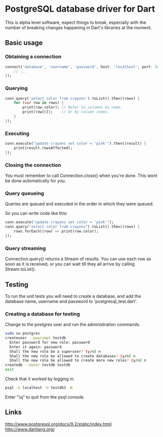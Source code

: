 # PostgreSQL database driver for Dart

This is alpha level software, expect things to break, especially with the
number of breaking changes happening in Dart's libraries at the moment.

## Basic usage

### Obtaining a connection

```dart
connect('database', 'username', 'password', host: 'localhost', port: 5432).then((conn) {
	// ...
});
```

### Querying

```dart
conn.query('select color from crayons').toList().then((rows) {
	for (var row in rows) {
		print(row.color); // Refer to columns by name,
		print(row[0]);    // Or by column index.
	}
});
```

### Executing

```dart
conn.execute("update crayons set color = 'pink'").then((result) {
	print(result.rowsAffected);
});
```

### Closing the connection

You must remember to call Connection.close() when you're done. This wont be
done automatically for you.

### Query queueing

Queries are queued and executed in the order in which they were queued.

So you can write code like this:

```dart
conn.execute("update crayons set color = 'pink'");
conn.query("select color from crayons").toList().then((rows) {
	rows.forEach((row) => print(row.color); 
});
```

### Query streaming

Connection.query() returns a Stream of results. You can use each row as soon as
it is received, or you can wait till they all arrive by calling Stream.toList().


## Testing

To run the unit tests you will need to create a database, and add the database
name, username and password to 'postgresql_test.dart'.

### Creating a database for testing

Change to the postgres user and run the administration commands.
```bash
sudo su postgres
createuser --pwprompt testdb
  Enter password for new role: password
  Enter it again: password
  Shall the new role be a superuser? (y/n) n
  Shall the new role be allowed to create databases? (y/n) n
  Shall the new role be allowed to create more new roles? (y/n) n
createdb --owner testdb testdb
exit
```

Check that it worked by logging in.
```bash
psql -h localhost -U testdb3 -W
```

Enter "\q" to quit from the psql console.

## Links

http://www.postgresql.org/docs/9.2/static/index.html
http://www.dartlang.org/
